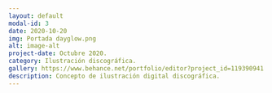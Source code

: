 ```yaml
---
layout: default
modal-id: 3
date: 2020-10-20
img: Portada dayglow.png
alt: image-alt
project-date: Octubre 2020.
category: Ilustración discográfica. 
gallery: https://www.behance.net/portfolio/editor?project_id=119390941
description: Concepto de ilustración digital discográfica.
---
```

